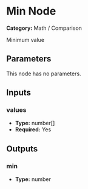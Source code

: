 
# Min Node

**Category:** Math / Comparison

Minimum value

## Parameters

This node has no parameters.

## Inputs


### values
- **Type:** number[]
- **Required:** Yes



## Outputs


### min
- **Type:** number




